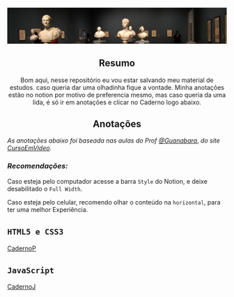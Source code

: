 ![](https://raw.githubusercontent.com/NiziulLuizin/EstudosP/main/Imagens/Captura%20de%20tela%202020-11-13%20235111.png)
<h2 align="center">
    Resumo 
</h2>
<p align = "center">
   Bom aqui, nesse repositório eu vou estar salvando meu material de estudos. caso queria dar uma olhadinha fique a vontade. Minha anotações estão no notion por motivo de
    preferencia mesmo, mas caso queria da uma lida, é só ir em anotações e clicar no Caderno logo abaixo. 
</p>

<h2 align = "center">
  <strong>Anotações</strong>
</h2>

 *As anotações abaixo foi baseada nas aulas do Prof*  *[@Guanabara](https://github.com/gustavoguanabara)*, *do site*  *[CursoEmVideo](https://www.cursoemvideo.com).*

 ### *Recomendações:* 
Caso esteja pelo computador acesse a  barra `Style`  do Notion, e deixe desabilitado o `Full Width`.

Caso esteja pelo celular, recomendo olhar o conteúdo na `horizontal`,  para ter uma  melhor Experiência.
 
 ## `HTML5 e CSS3`                    
 [CadernoP](https://www.notion.so/CadernoP-ebb6e013cf5244c2824d57f90d65e309)

 ## `JavaScript`
 [CadernoJ](https://www.notion.so/CadernoJ-30023874700f4109be384000b05df799)
